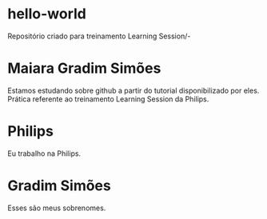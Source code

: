 # hello-world
Repositório criado para treinamento Learning Session/-
# Maiara Gradim Simões
Estamos estudando sobre github a partir do tutorial disponibilizado por eles.
Prática referente ao treinamento Learning Session da Philips.
# Philips
Eu trabalho na Philips.
# Gradim Simões
Esses são meus sobrenomes.

